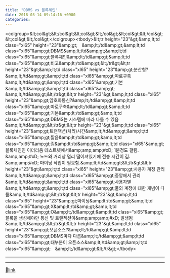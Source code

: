 ```yaml
---
title: "DBMS vs 블록체인"
date: 2018-03-14 09:14:16 +0900
categories: 
---
```

  

<table border="1" cellpadding="0" cellspacing="0">&lt;colgroup&gt;&amp;lt;col&amp;gt;&amp;lt;/col&amp;gt;&amp;lt;col&amp;gt;&amp;lt;/col&amp;gt;&amp;lt;col&amp;gt;&amp;lt;/col&amp;gt;&amp;lt;col&amp;gt;&amp;lt;/col&amp;gt;&lt;/colgroup&gt;&lt;tbody&gt;&amp;lt;tr height="23"&amp;gt;&amp;amp;lt;td class="xl65" height="23"&amp;amp;gt;　&amp;amp;lt;/td&amp;amp;gt;&amp;amp;lt;td class="xl65"&amp;amp;gt;DBMS&amp;amp;lt;/td&amp;amp;gt;&amp;amp;lt;td class="xl65"&amp;amp;gt;블록체인&amp;amp;lt;/td&amp;amp;gt;&amp;amp;lt;td class="xl65"&amp;amp;gt;비고&amp;amp;lt;/td&amp;amp;gt;&amp;lt;/tr&amp;gt;&amp;lt;tr height="23"&amp;gt;&amp;amp;lt;td class="xl65" height="23"&amp;amp;gt;분산형?&amp;amp;lt;/td&amp;amp;gt;&amp;amp;lt;td class="xl65"&amp;amp;gt;따로구축&amp;amp;lt;/td&amp;amp;gt;&amp;amp;lt;td class="xl65"&amp;amp;gt;기본&amp;amp;lt;/td&amp;amp;gt;&amp;amp;lt;td class="xl65"&amp;amp;gt;　&amp;amp;lt;/td&amp;amp;gt;&amp;lt;/tr&amp;gt;&amp;lt;tr height="23"&amp;gt;&amp;amp;lt;td class="xl65" height="23"&amp;amp;gt;암호화통신?&amp;amp;lt;/td&amp;amp;gt;&amp;amp;lt;td class="xl65"&amp;amp;gt;따로구축&amp;amp;lt;/td&amp;amp;gt;&amp;amp;lt;td class="xl65"&amp;amp;gt;기본&amp;amp;lt;/td&amp;amp;gt;&amp;amp;lt;td class="xl65"&amp;amp;gt;DBMS는 시스템에 따라 다를 수 있음&amp;amp;lt;/td&amp;amp;gt;&amp;lt;/tr&amp;gt;&amp;lt;tr height="23"&amp;gt;&amp;amp;lt;td class="xl65" height="23"&amp;amp;gt;트랜잭션(처리)시간&amp;amp;lt;/td&amp;amp;gt;&amp;amp;lt;td class="xl65"&amp;amp;gt;짧음&amp;amp;lt;/td&amp;amp;gt;&amp;amp;lt;td class="xl65"&amp;amp;gt;김&amp;amp;lt;/td&amp;amp;gt;&amp;amp;lt;td class="xl65"&amp;amp;gt;블록체인인 이더리움 테스트넷에서&amp;amp;amp;amp;#xD;
  1분정도 걸림.  &amp;amp;amp;#xD;
노드와 거리상 멀리 떨어져있기에 전송 시간이 김.  &amp;amp;amp;#xD;
마이닝 작업이 필요함.&amp;amp;lt;/td&amp;amp;gt;&amp;lt;/tr&amp;gt;&amp;lt;tr height="23"&amp;gt;&amp;amp;lt;td class="xl65" height="23"&amp;amp;gt;사용자 계정 관리&amp;amp;lt;/td&amp;amp;gt;&amp;amp;lt;td class="xl65"&amp;amp;gt;중앙에서 관리&amp;amp;lt;/td&amp;amp;gt;&amp;amp;lt;td class="xl65"&amp;amp;gt;사용자별&amp;amp;lt;/td&amp;amp;gt;&amp;amp;lt;td class="xl65"&amp;amp;gt;둘의 계정에 대한 개념이 다름&amp;amp;lt;/td&amp;amp;gt;&amp;lt;/tr&amp;gt;&amp;lt;tr height="23"&amp;gt;&amp;amp;lt;td class="xl65" height="23"&amp;amp;gt;마이닝&amp;amp;lt;/td&amp;amp;gt;&amp;amp;lt;td class="xl65"&amp;amp;gt;X&amp;amp;lt;/td&amp;amp;gt;&amp;amp;lt;td class="xl65"&amp;amp;gt;O&amp;amp;lt;/td&amp;amp;gt;&amp;amp;lt;td class="xl65"&amp;amp;gt;블록을 생성해야만 통신 및 트랜젝션이&amp;amp;amp;amp;#xD;
  발생됨&amp;amp;lt;/td&amp;amp;gt;&amp;lt;/tr&amp;gt;&amp;lt;tr height="23"&amp;gt;&amp;amp;lt;td class="xl65" height="23"&amp;amp;gt;오픈소스?&amp;amp;lt;/td&amp;amp;gt;&amp;amp;lt;td class="xl65"&amp;amp;gt;DBMS마다 다름&amp;amp;lt;/td&amp;amp;gt;&amp;amp;lt;td class="xl65"&amp;amp;gt;대부분이 오픈소스&amp;amp;lt;/td&amp;amp;gt;&amp;amp;lt;td class="xl65"&amp;amp;gt;　&amp;amp;lt;/td&amp;amp;gt;&amp;lt;/tr&amp;gt;&lt;/tbody&gt;</table>

  ***
[🔗link](http://www.mins01.com/mh/tech/read/1145)
